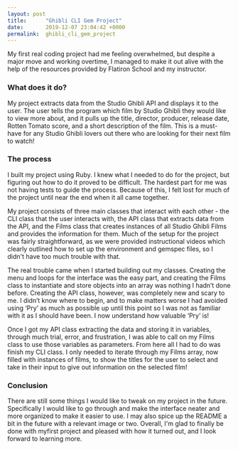 ```yaml
---
layout: post
title:      "Ghibli CLI Gem Project"
date:       2019-12-07 23:04:42 +0000
permalink:  ghibli_cli_gem_project
---
```



My first real coding project had me feeling overwhelmed, but despite a major move and working overtime, I managed to make it out alive with the help of the resources provided by Flatiron School and my instructor.

### What does it do?

My project extracts data from the Studio Ghibli API and displays it to the user. The user tells the program which film by Studio Ghibli they would like to view more about, and it pulls up the title, director, producer, release date, Rotten Tomato score, and a short description of the film. This is a must-have for any Studio Ghibli lovers out there who are looking for their next film to watch!

### The process

I built my project using Ruby. I knew what I needed to do for the project, but figuring out how to do it proved to be difficult. The hardest part for me was not having tests to guide the process. Because of this, I felt lost for much of the project until near the end when it all came together.

My project consists of three main classes that interact with each other - the CLI class that the user interacts with, the API class that extracts data from the API, and the Films class that creates instances of all Studio Ghibli Films and provides the information for them. Much of the setup for the project was fairly straightforward, as we were provided instructional videos which clearly outlined how to set up the environment and gemspec files, so I didn't have too much trouble with that.

The real trouble came when I started building out my classes. Creating the menu and loops for the interface was the easy part, and creating the Films class to instantiate and store objects into an array was nothing I hadn’t done before. Creating the API class, however, was completely new and scary to me. I didn’t know where to begin, and to make matters worse I had avoided using ‘Pry’ as much as possible up until this point so I was not as familiar with it as I should have been. I now understand how valuable ‘Pry’ is!

Once I got my API class extracting the data and storing it in variables, through much trial, error, and frustration, I was able to call on my Films class to use those variables as parameters. From here all I had to do was finish my CLI class. I only needed to iterate through my Films array, now filled with instances of films, to show the titles for the user to select and take in their input to give out information on the selected film!

### Conclusion

There are still some things I would like to tweak on my project in the future. Specifically I would like to go through and make the interface neater and more organized to make it easier to use. I may also spice up the README a bit in the future with a relevant image or two. Overall, I'm glad to finally be done with myfirst project and pleased with how it turned out, and I look forward to learning more.

